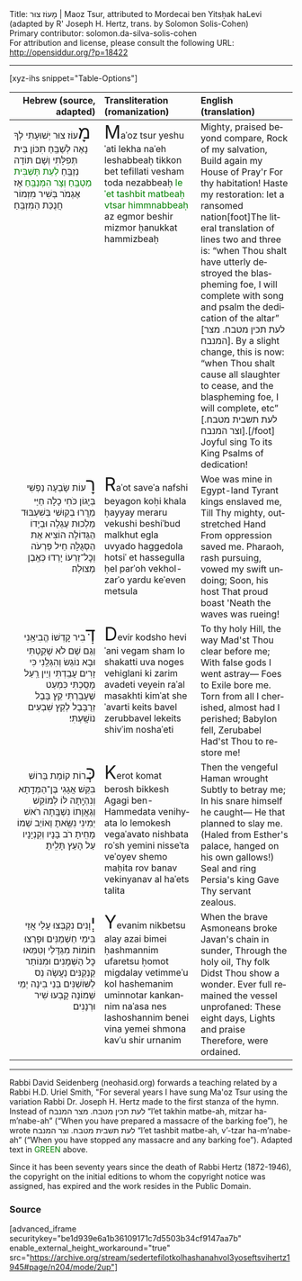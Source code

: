 <html>
<head></head>
<body>
Title: מָעוֹז צוּר | Maoz Tsur, attributed to Mordecai ben Yitsḥak haLevi (adapted by R' Joseph H. Hertz, trans. by Solomon Solis-Cohen)<br />
Primary contributor: solomon.da-silva-solis-cohen<br />
For attribution and license, please consult the following URL: <a href="http://opensiddur.org/?p=18422">http://opensiddur.org/?p=18422</a>
<p />
<hr />

[xyz-ihs snippet="Table-Options"]<table style="margin-left: auto; margin-right: auto;" class="draggable">
<thead><tr><th id="x" style="text-align: right;">Hebrew (source, adapted)</th><th style="text-align: left;">Transliteration (romanization)</th><th style="text-align: left;">English (translation)</th></tr></thead>
<tbody>
<tr>
<td style="vertical-align:top;" width="31%">
<div class="liturgy" lang="he">
<span style="font-size: xx-large;">מָ</span>עוֹז צוּר יְשׁוּעָתִי 
לְךָ נָאֶה לְשַׁבֵּֽחַ
תִּכּוֹן בֵּית תְּפִלָּתִי 
וְשָׁם תּוֹדָה נְזַבֵּֽחַ
<span style="color:green;">לְעֵת תָּשְׁבִּית מַטְבֵּֽחַ 
וְצָּר הִמְּנַבֵּֽחַ</span>
אָז אֶגְמֹר 
בְּשִׁיר מִזְמוֹר 
חֲנֻכַּת הַמִּזְבֵּֽחַ׃
</span></div>
</td>

<td style="vertical-align:top;" width="33%">
<div class="english" lang="en">
<span style="font-size: xx-large;">M</span>aˈoz tsur yeshuˈati
lekha naˈeh leshabbeaḥ
tikkon bet tefillati
vesham toda nezabbeaḥ
<span style="color:green;">leˈet tashbit matbeaḥ
vtsar himmnabbeaḥ</span>
az egmor
beshir mizmor
ḥanukkat hammizbeaḥ
 </span></div>
</td>

<td style="vertical-align:top;" width="33%">
<div class="english" lang="en">
<span style="font-size: xx-large;"> </span>Mighty, praised beyond compare,
Rock of my salvation,
Build again my House of Pray'r 
For thy habitation!
Haste my restoration: 
let a ransomed nation[foot]The literal translation of lines two and three is: “when Thou shalt have utterly destroyed the blaspheming foe, I will complete with song and psalm the dedication of the altar” [לעת תכין מטבח. מצר המנבח]. By a slight change, this is now: “when Thou shalt cause all slaughter to cease, and the blaspheming foe, I will complete, etc” [לעת תשבית מטבח. וצר המנבח].[/foot]&nbsp;
Joyful sing 
To its King
Psalms of dedication!
</div>
</td></tr>


<tr><td style="vertical-align:top;" width="31%">
<div class="liturgy" lang="he" style="text-align: right;">
<span style="font-size: xx-large;">רָ</span>עוֹת שָׂבְעָה נַפְשִׁי 
בְּיָגוֹן כֹּחִי כָלָה
חַיַּי מֵרֲרוּ בְקֽוּשִׁי 
בְּשִׁעְבּוּד מַלְכוּת עֶגְלָה
וּבְיָדוֹ הַגְּדוֹלָה 
הוֹצִיא אֶת הַסְּגֻלָּה
חֵיל פַּרְעֹה 
וְכׇל־זַרְעוֹ 
יָרְדוּ כְּאֶֽבֶן מְצוּלָה׃
</span></div>
</td>

<td style="vertical-align:top;" width="33%">
<div class="english" lang="en">
<span style="font-size: xx-large;">R</span>aˈot saveˈa nafshi
beyagon koḥi khala
ḥayyay meraru vekushi
beshiˈbud malkhut egla
uvyado haggedola
hotsiˈ et hassegulla
ḥel parˈoh
vekhol-zarˈo
yardu keˈeven metsula
 </span></div>
</td>

<td style="vertical-align:top;" width="33%">
<div class="english" lang="en">
<span style="font-size: xx-large;"> </span>Woe was mine in Egypt-land 
Tyrant kings enslaved me,
Till Thy mighty, outstretched Hand 
From oppression saved me.
Pharaoh, rash pursuing, 
vowed my swift undoing;
Soon, his host 
That proud boast
'Neath the waves was rueing!
</div>
</td></tr>


<tr><td style="vertical-align:top;" width="31%">
<div class="liturgy" lang="he" style="text-align: right;">
<span style="font-size: xx-large;">דְּ</span>בִיר קׇדְשׁוֹ הֱבִיאַֽנִי 
וְגַם שָׁם לֹא שָׁקַֽטְתִּי
וּבָא נוֹגֵשׂ וְהִגְלַֽנִי 
כִּי זָרִים עָבַֽדְתִּי
וְיֵין רַֽעַל מָסַֽכְתִּי 
כִּמְעַט שֶׁעָבַֽרְתִּי
קֵץ בָּבֶל 
זְרֻבָּבֶל 
לְקֵץ שִׁבְעִים נוֹשָֽׁעְתִּי׃
</span></div>
</td>

<td style="vertical-align:top;" width="33%">
<div class="english" lang="en">
<span style="font-size: xx-large;">D</span>evir kodsho heviˈani
vegam sham lo shakatti
uva noges vehiglani
ki zarim avadeti
veyein raˈal masakhti
kimˈat sheˈavarti
keits bavel
zerubbavel
lekeits shivˈim noshaˈeti
</div>
</td>

<td style="vertical-align:top;" width="33%">
<div class="english" lang="en">
<span style="font-size: xx-large;"> </span>To thy holy Hill, the way 
Mad'st Thou clear before me;
With false gods I went astray—
Foes to Exile bore me.
Torn from all I cherished, 
almost had I perished;
Babylon fell,
Zerubabel
Had'st Thou to restore me!
</div>
</td></tr>


<tr><td style="vertical-align:top;" width="31%">
<div class="liturgy" lang="he" style="text-align: right;">
<span style="font-size: xx-large;">כְּ</span>רוֹת קוֹמַת בְּרוֹשׁ בִּקֵּשׁ 
אֲגָגִי בֶּן־הַמְּדָֽתָא
וְנִהְיָֽתָה לּוֹ לְמוֹקֵשׁ 
וְגַאֲוָתוֹ נִשְׁבָּֽתָה
רֹאשׁ יְמִינִי נִשֵּֽׂאתָ 
וְאוֹיֵב שְׁמוֹ מָחִֽיתָ
רֹב בָּנָיו 
וְקִנְיָנָיו 
עַל הָעֵץ תָּלִֽיתָ׃
  </span></div>
</td>

<td style="vertical-align:top;" width="33%">
<div class="english" lang="en">
<span style="font-size: xx-large;">K</span>erot komat berosh bikkesh
Agagi ben-Hammedata
venihyata lo lemokesh
vegaˈavato nishbata
roˈsh yemini nisseˈta
veˈoyev shemo maḥita
rov banav
vekinyanav
al haˈets talita
</div>
</td>

<td style="vertical-align:top;" width="33%">
<div class="english" lang="en">
<span style="font-size: xx-large;"> </span>Then the vengeful Haman wrought 
Subtly to betray me;
In his snare himself he caught—
He that planned to slay me.
(Haled from Esther's palace, 
hanged on his own gallows!) 
Seal and ring 
Persia's king
Gave Thy servant zealous.
</div>
</td></tr>


<tr><td style="vertical-align:top;" width="31%">
<div class="liturgy" lang="he" style="text-align: right;">
<span style="font-size: xx-large;">יְ</span>וָנִים נִקְבְּצוּ עָלַי 
אֲזַי בִּימֵי חַשְׁמַנִּים
וּפָרְצוּ חוֹמוֹת מִגְדָּלַי 
וְטִמְּאוּ כׇּל הַשְּׁמָנִים
וּמִנּוֹתַר קַנְקַנִּים 
נַעֲשָׂה נֵס לַשּׁוֹשַׁנִּים
בְּנֵי בִינָה 
יְמֵי שְׁמוֹנָה 
קָבְעוּ שִׁיר וּרְנָנִים׃
</span></div>
</td>

<td style="vertical-align:top;" width="33%">
<div class="english" lang="en">
<span style="font-size: xx-large;">Y</span>evanim nikbetsu alay
azai bimei ḥashmannim
ufaretsu ḥomot migdalay
vetimmeˈu kol hashemanim
uminnotar kankannim
naˈasa nes lashoshannim
benei vina
yemei shmona
kavˈu shir urnanim
</div>
</td>

<td style="vertical-align:top;" width="33%">
<div class="english" lang="en">
<span style="font-size: xx-large;"> </span>When the brave Asmoneans broke 
Javan's chain in sunder,
Through the holy oil, Thy folk 
Didst Thou show a wonder.
Ever full remained 
the vessel unprofaned: 
These eight days,
Lights and praise 
Therefore, were ordained.
</div>
</td></tr></tbody></table>

<hr />

Rabbi David Seidenberg (neohasid.org) forwards a teaching related by a Rabbi H.D. Uriel Smith, "For several years I have sung Ma'oz Tsur using the variation Rabbi Dr. Joseph H. Hertz made to the first stanza of the hymn. Instead of לעת תכין מטבח. מצר המנבח “l’et takhin matbe-ah, mitzar ha-m’nabe-ah” (“When you have prepared a massacre of the barking foe”), he wrote לעת תשבית מטבח. וצר המנבח “l’et tashbit matbe-ah, v’-tzar ha-m’nabe-ah” (“When you have stopped any massacre and any barking foe”). Adapted text in <span style="color:green;">GREEN</span> above.

Since it has been seventy years since the death of Rabbi Hertz (1872-1946), the copyright on the initial editions to whom the copyright notice was assigned, has expired and the work resides in the Public Domain.

<h3>Source</h3>

[advanced_iframe securitykey="be1d939e6a1b36109171c7d5503b34cf9147aa7b" enable_external_height_workaround="true" src="https://archive.org/stream/sedertefilotkolhashanahvol3yoseftsvihertz1945#page/n204/mode/2up"]

</body>
</html>
